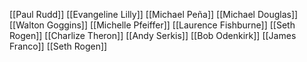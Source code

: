 [[Paul Rudd]]
[[Evangeline Lilly]]
[[Michael Peña]]
[[Michael Douglas]]
[[Walton Goggins]]
[[Michelle Pfeiffer]]
[[Laurence Fishburne]]
[[Seth Rogen]]
[[Charlize Theron]]
[[Andy Serkis]]
[[Bob Odenkirk]]
[[James Franco]]
[[Seth Rogen]]
